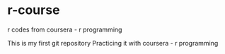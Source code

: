 r-course
========

r codes from coursera - r programming 

This is my first git repository
Practicing it with coursera - r programming
